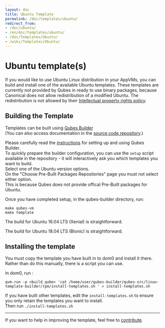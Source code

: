```yaml
---
layout: doc
title: Ubuntu Template
permalink: /doc/templates/ubuntu/
redirect_from:
- /doc/ubuntu/
- /en/doc/templates/ubuntu/
- /doc/Templates/Ubuntu/
- /wiki/Templates/Ubuntu/
---
```


Ubuntu template(s)
==================

If you would like to use Ubuntu Linux distribution in your AppVMs, you can build and install one of the available Ubuntu templates.
These templates are currently not provided by Qubes in ready to use binary packages, because Canonical does not allow redistribution of a modified Ubuntu.
The redistribution is not allowed by their [Intellectual property rights policy][IP].

Building the Template
-------

Templates can be built using [Qubes Builder][builder]  
(You can also access documentation in the [source code repository][repo].)

Please carefully read the [instructions][builder] for setting up and using Qubes Builder.  
To quickly prepare the builder configuration, you can use the `setup` script available in the repository - it will interactively ask you which templates you want to build.  
Select one of the Ubuntu version options.  
On the "Choose Pre-Built Packages Repositories" page you must not select either option.  
This is because Qubes does not provide offical Pre-Built packages for Ubuntu.  

Once you have completed setup, in the qubes-builder directory, run:
```
make qubes-vm
make template
```

The build for Ubuntu 16.04 LTS (Xenial) is straightforward.

The build for Ubuntu 18.04 LTS (Bionic) is straightforward.



Installing the template
-------

You must copy the template you have built in to dom0 and install it there.  
Rather than do this manually, there is a script you can use.  

In dom0, run :
```
qvm-run -p <build_qube> 'cat /home/user/qubes-builder/qubes-src/linux-template-builder/rpm/install-templates.sh ' > install-templates.sh
```
If you have built other templates, edit the `install-templates.sh` to ensure you only retain the templates you want to install.  
Then run `./install-templates.sh`

----------
If you want to help in improving the template, feel free to [contribute][contrib].

[IP]: https://www.ubuntu.com/legal/terms-and-policies/intellectual-property-policy  
[repo]: https://github.com/QubesOS/qubes-builder/blob/master/README.md
[builder]: /doc/qubes-builder/
[contrib]: /doc/contributing/
